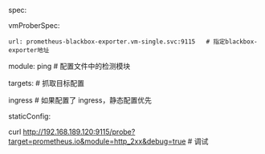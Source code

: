 
spec:

  vmProberSpec:
  
    url: prometheus-blackbox-exporter.vm-single.svc:9115   # 指定blackbox-exporter地址
    
  module: ping                 # 配置文件中的检测模块
  
  targets:                      # 抓取目标配置
  
  ingress <Object>   # 如果配置了 ingress，静态配置优先
  
   staticConfig:         

curl http://192.168.189.120:9115/probe?target=prometheus.io&module=http_2xx&debug=true # 调试
